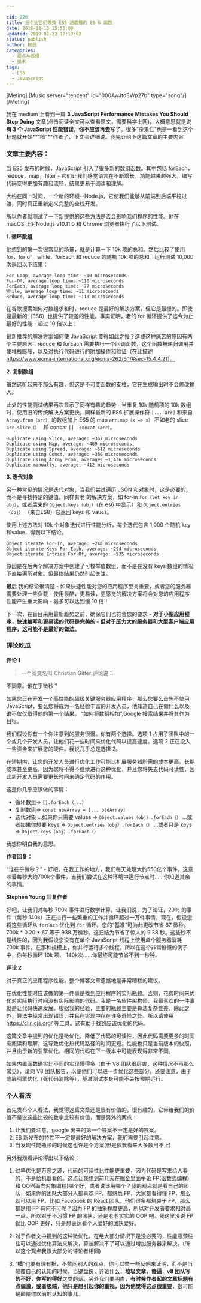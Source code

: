 ```yaml
---

cid: 226
title: 三个比它们等效 ES5 速度慢的 ES 6 函数
date: 2018-12-13 15:53:00
updated: 2019-01-22 17:13:02
status: publish
author: 桃翁
categories: 
  - 观点与感想
  - 技术
tags: 
  - ES6
  - JavaScript
---
```



[Meting]
[Music server="tencent" id="000AwJtd3Wp27b" type="song"/]
[/Meting]


我在 medium 上看到一篇 **3 JavaScript Performance Mistakes You Should Stop Doing** 文章(点击阅读全文可以查看原文，需要科学上网)，大概意思就是说**有 3 个 JavaScript 性能错误，你不应该再去写了**。很多“歪果仁”也是一看到这个标题就开始**“喷”**作者了，下文会详细说。我先介绍下这篇文章的主要内容

### 文章主要内容：

当 ES5 发布的时候，JavaScript 引入了很多新的数组函数。其中包括 forEach，reduce，map，filter - 它们让我们感觉语言在不断增长，功能越来越强大，编写代码变得更加有趣和流畅，结果更易于阅读和理解。

大约在同一时间，一个新的环境--Node.js，它使我们能够从前端到后端平稳过渡，同时真正重新定义完整的全栈开发。

所以作者就测试了一下新提供的这些方法是否会影响我们程序的性能。他在 macOS 上对Node.js v10.11.0 和 Chrome 浏览器执行了以下测试。

**1. 循环数组**

他想到的第一次很常见的场景，就是计算一下 10k 项的总和。然后比较了使用 for，for of，while，forEach 和 reduce 的随机 10k 项的总和。运行测试 10,000 次返回以下结果：

```
For Loop, average loop time: ~10 microseconds
For-Of, average loop time: ~110 microseconds
ForEach, average loop time: ~77 microseconds
While, average loop time: ~11 microseconds
Reduce, average loop time: ~113 microseconds
```

在谷歌搜索如何对数组求和时，reduce 是最好的解决方案，但它是最慢的。即使是最新的（ES6）也提供了较差的性能。事实证明，老的 for 循环提供了迄今为止最好的性能 - 超过 10 倍以上！

最新推荐的解决方案如何使 JavaScript 变得如此之慢？造成这种痛苦的原因有两个主要原因：reduce 和 forEach 需要执行一个回调函数，这个函数被递归调用并使堆栈膨胀，以及对执行代码进行的附加操作和验证（在此描述 https://www.ecma-international.org/ecma-262/5.1/#sec-15.4.4.21）。

**2. 复制数组**

虽然这听起来不那么有趣，但这是不可变函数的支柱，它在生成输出时不会修改输入。

此处的性能测试结果再次显示了同样有趣的趋势 - 当重复 10k 随机项的 10k 数组时，使用旧的传统解决方案更快。同样最新的 ES6 扩展操作符 `[... arr]` 和来自 `Array.from（arr）` 的数组加上 ES5  的 map `arr.map（x => x）`  不如老的 slice `arr.slice（） ` 和 concat `[] .concat（arr）`。

```
Duplicate using Slice, average: ~367 microseconds
Duplicate using Map, average: ~469 microseconds
Duplicate using Spread, average: ~512 microseconds
Duplicate using Conct, average: ~366 microseconds
Duplicate using Array From, average: ~1,436 microseconds
Duplicate manually, average: ~412 microseconds
```

**3. 迭代对象**

另一种常见的情况是迭代对象，当我们尝试遍历 JSON 和对象时，这是必要的，而不是寻找特定的键值。同样有老 的解决方案，如 for-in `for（let key in obj）`，或者后来的 `Object.keys（obj）`（在 es6 中显示）和 `Object.entries（obj）` （来自ES8）它返回 keys 和 vaues。

使用上述方法对 10k 个对象迭代进行性能分析，每个迭代包含 1,000 个随机 key 和value，得到以下结论。

```
Object iterate For-In, average: ~240 microseconds
Object iterate Keys For Each, average: ~294 microseconds
Object iterate Entries For-Of, average: ~535 microseconds
```

原因是在后两个解决方案中创建了可枚举值数组，而不是在没有 keys 数组的情况下直接遍历对象。但最终结果仍然引起关注。

**最后**
我的结论很清楚 - 如果快速性能对您的应用程序至关重要，或者您的服务器需要处理一些负载 - 使用最酷，更易读，更感觉的解决方案将会对您的应用程序性能产生重大影响 - 最多可以达到慢 10 倍！

下一次，在盲目采用最新趋势之前，确保它们也符合您的要求 - **对于小型应用程序，快速编写和更易读的代码是完美的 - 但对于压力大的服务器和大型客户端应用程序，这可能不是最好的做法。**

### 评论吃瓜

**评论 1**

> 一个英文名叫 Christian Gitter 评论说：

不同意。谁在乎微秒？
 
如果您正在开发一个高性能的超级关键服务器应用程序，那么您要么首先不使用  JavaScript，要么您将成为一名经验丰富的开发人员，他知道自己在做什么以及谁不仅仅取得他的第一个结果。 “如何将数组相加”,Google 搜索结果并将其作为目标。

我们假设你有一个你注意到的服务很慢。你有两个选择。选项 1 占用了团队中的一个或几个开发人员，让他们花一些时间来优化代码以提高速度。选项 2 正在投入一些资金来扩展您的硬件。我说几乎总是选择 2。

在短期内，让您的开发人员进行优化工作可能比扩展服务器所需的成本更高。长期成本甚至更高，因为您将不得不继续进行这种优化，并且您将失去代码可读性，因此新开发人员需要更长时间来确定代码的作用。

这是你几乎应该做的事情：

- 循环数组=> `[].forEach（...）`
- 复制数组=> `const newArray = [... oldArray]`
- 迭代对象
 ...如果你只需要 values => `Object.values（obj）.forEach（）`
 ...或者如果你想要 keys => `Object.entries（obj）.forEach（）`
...或者只是 keys => `Object.keys（obj）.forEach（）`

我想你明白我的意思。

**作者回复：**

“谁在乎微秒？” - 好吧，在我工作的地方，我们每天处理大约550亿个事件，这意味着每秒大约700k个事件，当我们尝试在这种环境中运行节点时......你知道其余的事情。


**Stephen Young 回复作者**

好吧，让我们对每秒 700k 事件进行数学计算。让我们说，为了论证，20％ 的事件（每秒 140k）正在进行一些繁重的工作并循环超过一万件事情。现在，假设您将这些循环从 `forEach` 优化到 `for` 循环。您的“基准”可为此更改节省 67 微秒。700k * 0.20 * 67 等于 938 万微秒。这归结为节省了惊人的 9.38 秒。这些秒不是线性的，因为我假设您没有在单个 JavaScript 线程上使用单个服务器消耗 700k 事件。在那种规模上，你并行运行多个线程。所以在这个非常慷慨的例子中，你每秒循环 10k 项、 140k次......你最终可能节省不到一秒钟。


**评论 2**

对于真正的应用程序性能，整个博客文章遗憾地是非常糟糕的建议。

在优化性能时应该做的第一件事是找到应用程序的实际瓶颈。否则，花费时间来优化对实际执行时间没有实际影响的代码。我是一名软件架构师，我最喜欢的一件事就是让代码快速发展。根据我的经验，主要的瓶颈主要是算法复杂性差。除此之外，算法中经常出现错误，并且在实现中存在许多奇怪之处。所以请使用 https://clinicjs.org/ 等工具。这有助于找到应该优化的代码。

这篇文章中提到的优化是微优化，降低了代码的可读性，因此代码需要更多的时间来阅读和理解，这导致优化热代码路径的时间更短。性能也只是当前版本的快照，并且由于新的引擎优化，相同的代码在下一版本中可能表现得非常不同。

如果内置函数确实比不同的实现慢得多（由于 V8 团队很厉害，这种情况不再那么常见），请向 V8 团队报告，以便他们可以进一步优化这些部分。还要注意，由于底层引擎优化（死代码消除等），基准测试本身可能不会按预期运行。

### 个人看法

首先发布个人看法，我觉得这篇文章还是很有价值的，很有趣的，它带给我们的价值不是说这些比较的数字比较有价值，而是另外的两点：

1. 让我们要注意，google 出来的第一个答案不一定是好的答案。
2. ES 新发布的特性不一定是最好的解决方案，我们需要引起注意。
3. 当发现性能瓶颈的时候这也许是个方案(但是依我看来大多数用不上)

另外我观看评论得出以下结论：

1. 过早优化是万恶之源，代码的可读性比性能更重要，因为代码是写来给人看的，不是给机器看的。这点让我想到前几天在掘金里面争论 FP(函数式编程) 和 OOP(面向对象编程)哪个好，或者说该用哪个？我的观点就是看自己的团队，如果你的团队大部分人都喜欢 FP，都熟悉 FP，大家都看得懂 FP，那么就可以用 FP，比如 Facebook 的 React 团队，他们很多都热衷于 FP，那么都是用 FP 有何不可呢？因为 FP 的抽象程度更高，所以对开发者要求相对高一点，所以对于不习惯 FP 的团队，还是老老实实的 OOP 吧。我这里没说 FP 就比 OOP 更好，只是想表达看个人爱好的团队爱好。

2. 对于作者文中提到的这种微优化，在绝大部分情况下是没必要的，性能瓶颈往往可以通过优化算法来解决，算法解决不了可以通过增加服务器来解决。(所以这个观点我跟大部分的评论者相同)

3. “**喷**”也要有理有据，不赞同别人的观点，你可以举一些反例来证明，而不是当颠覆自己的认知的时候，当键盘侠，评论什么，**垃圾文章**，**傻逼**，**v8 团队写的不好，你写的得好**之类的话。另外我们要明白，**有时候作者起的文章标题有点偏激，或者极端，他只是想引起你的重视，因为他觉得这点很重要**，很可能是颠覆你以前的认知的事儿。
